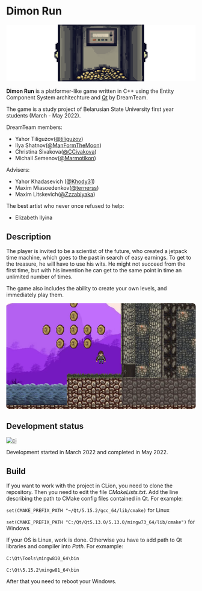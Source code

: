 # Dimon Run
![vault](resources/preview/vault.png)  

**Dimon Run** is a platformer-like game written in C++ using the Entity Component System architechture and [Qt](https://www.qt.io) by DreamTeam.

The game is a study project of Belarusian State University first year students (March - May 2022).

DreamTeam members:

* Yahor Tiliguzov([@tiliguzov](https://github.com/tiliguzov))
* Ilya Shatnov([@ManFormTheMoon](https://github.com/ManFormTheMoon))
* Christina Sivakova([@CCivakova](https://github.com/CCivakova))
* Michail Semenov([@Marmotikon](https://github.com/Marmotikon))

Advisers:

* Yahor Khadasevich ([@Khody31](https://github.com/Khody31))
* Maxim Miasoedenkov([@ternerss](https://github.com/ternerss))
* Maxim Litskevich([@Zzzabiyaka](https://github.com/Zzzabiyaka))

The best artist who never once refused to help:

* Elizabeth Ilyina

## Description

The player is invited to be a scientist of the future, who created a jetpack time machine, which goes to the past in search of easy earnings. To get to the treasure, he will have to use his wits. He might not succeed from the first time, but with his invention he can get to the same point in time an unlimited number of times.

The game also includes the ability to create your own levels, and immediately play them.

![gameplay](resources/preview/gameplay.png)

## Development status

[![ci](https://github.com/tiliguzov/DimonRun/actions/workflows/ci.yml/badge.svg?branch=main)](https://github.com/tiliguzov/DimonRun/actions/workflows/ci.yml)

Development started in March 2022 and completed in May 2022.

## Build

If you want to work with the project in CLion, you need to clone the repository. 
Then you need to edit the file *CMakeLists.txt*.
Add the line describing the path to CMake config files contained in Qt.
For example:

`set(CMAKE_PREFIX_PATH "~/Qt/5.15.2/gcc_64/lib/cmake)` for Linux 
 
`set(CMAKE_PREFIX_PATH "C:/Qt/Qt5.13.0/5.13.0/mingw73_64/lib/cmake")` for Windows

If your OS is Linux, work is done. Otherwise you have to add path to Qt libraries and compiler into *Path*.
For exmample:

`C:\Qt\Tools\mingw810_64\bin`

`C:\Qt\5.15.2\mingw81_64\bin`

After that you need to reboot your Windows.
